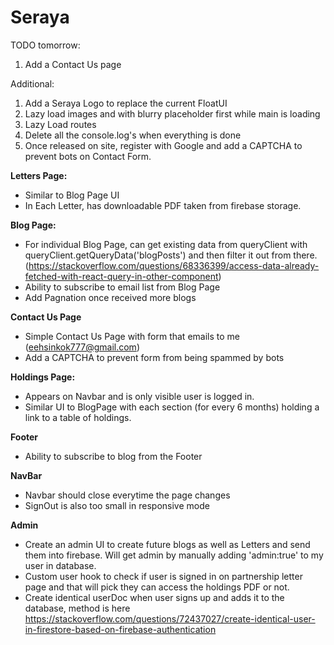 # Seraya

TODO tomorrow:

1. Add a Contact Us page

Additional:

1. Add a Seraya Logo to replace the current FloatUI
2. Lazy load images and with blurry placeholder first while main is loading
3. Lazy Load routes
4. Delete all the console.log's when everything is done
5. Once released on site, register with Google and add a CAPTCHA to prevent bots on Contact Form.

<b>Letters Page:</b>

- Similar to Blog Page UI
- In Each Letter, has downloadable PDF taken from firebase storage.

<b>Blog Page:</b>

- For individual Blog Page, can get existing data from queryClient with queryClient.getQueryData('blogPosts') and then filter it out from there.
  (https://stackoverflow.com/questions/68336399/access-data-already-fetched-with-react-query-in-other-component)
- Ability to subscribe to email list from Blog Page
- Add Pagnation once received more blogs

<b>Contact Us Page</b>

- Simple Contact Us Page with form that emails to me (eehsinkok777@gmail.com)
- Add a CAPTCHA to prevent form from being spammed by bots

<b>Holdings Page:</b>

- Appears on Navbar and is only visible user is logged in.
- Similar UI to BlogPage with each section (for every 6 months) holding a link to a table of holdings.

<b>Footer</b>

- Ability to subscribe to blog from the Footer

<b>NavBar</b>

- Navbar should close everytime the page changes
- SignOut is also too small in responsive mode

<b>Admin</b>

- Create an admin UI to create future blogs as well as Letters and send them into firebase. Will get admin by manually adding 'admin:true' to my user in database.
- Custom user hook to check if user is signed in on partnership letter page and that will pick they can access the holdings PDF or not.
- Create identical userDoc when user signs up and adds it to the database, method is here
  https://stackoverflow.com/questions/72437027/create-identical-user-in-firestore-based-on-firebase-authentication
